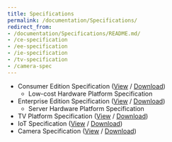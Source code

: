 ```yaml
---
title: Specifications
permalink: /documentation/Specifications/
redirect_from:
- /documentation/Specifications/README.md/
- /ce-specification
- /ee-specification
- /ie-specification
- /tv-specification
- /camera-spec
---
```

- Consumer Edition Specification ([View](/documentation/Specifications/96Boards-CE-Specification.pdf) / [Download](https://linaro.co/ce-specification))
   - Low-cost Hardware Platform Specification
- Enterprise Edition Specification ([View](/documentation/Specifications/96Boards-EE-Specification.pdf) / [Download](https://linaro.co/ee-specification))
   - Server Hardware Platform Specification
- TV Platform Specification ([View](/documentation/Specifications/96Boards-EE-TV-Platform-Specification.pdf) / [Download](https://linaro.co/tv-specification))
- IoT Specification ([View](/documentation/Specifications/96Boards-IE-Specification.pdf) / [Download](https://linaro.co/ie-specification))
- Camera Specification
([View](/documentation/Specifications/96BoardsCESpecification-CameraModuleInterfaceAddendum.pdf) / [Download](https://linaro.co/camera-spec))
